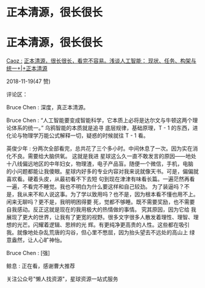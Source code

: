 # 正本清源，很长很长

# 正本清源，很长很长

[Caoz :](https://mp.weixin.qq.com/s/3sKfJnPayDCCosKVP3Jz8Q) [正本清源，很长很长，看完不容易。](https://mp.weixin.qq.com/s/3sKfJnPayDCCosKVP3Jz8Q)[浅谈人工智能： 现状、任务、构架与统一](https://mp.weixin.qq.com/s/3sKfJnPayDCCosKVP3Jz8Q)[+|+](https://mp.weixin.qq.com/s/3sKfJnPayDCCosKVP3Jz8Q)[正本清源](https://mp.weixin.qq.com/s/3sKfJnPayDCCosKVP3Jz8Q)

2018-11-19(47 赞)

评论区：

Bruce Chen : 深度，真正本清源。

Bruce Chen : “人工智能要变成智能科学，它本质上必将是达尔文与牛顿这两个理论体系的统一。” 乌鸦智能的本质就是追寻 底层规律，基础原理，T - 1 的东西，进化论与物理学万能公式解释一切，疑惑的时候就往 T - 1 看。

英俊少年 : 分两次全部看完，总共花了三个多小时。中间休息了一次。因为实在消化不良。需要给大脑供氧。 这就是我进 星球这么久一直不敢发言的原因——地处十八线偏远地区的中年妇女，物理渣，电子产品盲。随便一个微信，手机，电脑 的小问题都能让我傻眼。星球内好多的专业内容对我来说就像天书。可是，偏偏就喜欢看。硬着头皮，从最初看不下去短 句到现在津津有味看长篇。一遍茫然再看一遍，不看完不睡觉。我也不明白为什么要这样和自己较劲。 为了装逼吗？不 是，我从来不和人说这事。为了学以致用吗？也不是，因为根本看不懂也用不上。闲来无聊吗？更不是，我明明困得要 死，觉都不够睡。既不需要奖励，也不需要自我感动。反正这就是现在的我用极大的热情做的事情。 究其原因，因为它给 我展现了更大的世界，让我有了更宽的视野。很多文字很多人散发着理性、理智、理想的光芒。闪耀着逻辑、思辨的光 辉。有更纯净更高贵的人性。这些都在吸引我。就像地处杂乱荒唐的沟谷，但心里不憋屈，因为抬头望去不远处的高山上 绿意盎然，让人心旷神怡。

Bruce Chen : [强]

鲸息 : 正在看，感谢曹大推荐

关注公众号"懒人找资源"，星球资源一站式服务